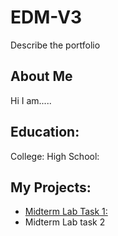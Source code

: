 # EDM-V3
Describe the portfolio
## About Me
Hi I am.....
## Education:
College:
High School:

## My Projects:
- [Midterm Lab Task 1:](Midterm%20Task%201/READM.MD)
- Midterm Lab task 2
